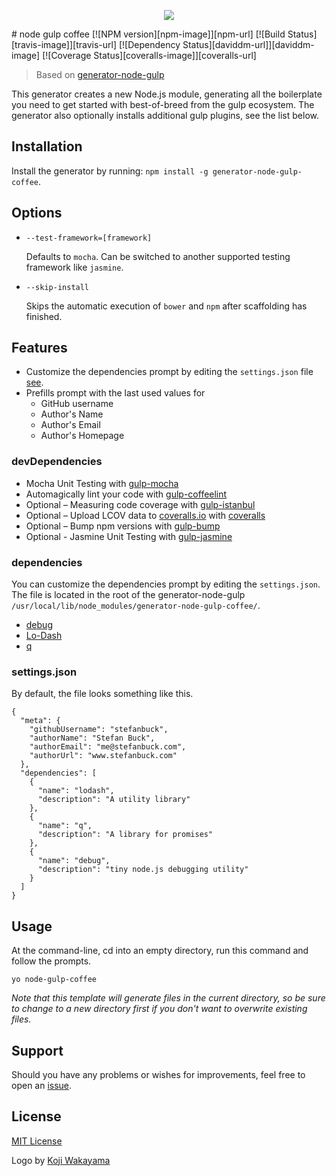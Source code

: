 <p align="center">
  <img src="node-gulp.png"/>
</p>
# node gulp coffee
[![NPM version][npm-image]][npm-url] [![Build Status][travis-image]][travis-url] [![Dependency Status][daviddm-url]][daviddm-image] [![Coverage Status][coveralls-image]][coveralls-url]

> Based on [generator-node-gulp](https://github.com/youngmountain/generator-node-gulp)

This generator creates a new Node.js module, generating all the boilerplate you need to get started with best-of-breed from the gulp ecosystem. The generator also optionally installs additional gulp plugins, see the list below.



## Installation

Install the generator by running: `npm install -g generator-node-gulp-coffee`.

## Options

* `--test-framework=[framework]`

  Defaults to `mocha`. Can be switched to
  another supported testing framework like `jasmine`.

* `--skip-install`

  Skips the automatic execution of `bower` and `npm` after
  scaffolding has finished.

## Features

- Customize the dependencies prompt by editing the ```settings.json``` file [see](#dependencies).
- Prefills prompt with the last used values for
  - GitHub username
  - Author's Name
  - Author's Email
  - Author's Homepage

### devDependencies

- Mocha Unit Testing with [gulp-mocha](https://github.com/sindresorhus/gulp-mocha)
- Automagically lint your code with [gulp-coffeelint](https://github.com/janraasch/gulp-coffeelint)
- Optional – Measuring code coverage with [gulp-istanbul](https://github.com/SBoudrias/gulp-istanbul)
- Optional – Upload LCOV data to [coveralls.io](http://coveralls.io) with [coveralls](https://github.com/cainus/node-coveralls)
- Optional – Bump npm versions with [gulp-bump](https://github.com/stevelacy/gulp-bump)
- Optional - Jasmine Unit Testing with [gulp-jasmine](https://github.com/sindresorhus/gulp-jasmine)

### dependencies

You can customize the dependencies prompt by editing the ```settings.json```. The file is located in the root of the generator-node-gulp ```/usr/local/lib/node_modules/generator-node-gulp-coffee/```.

- [debug](https://github.com/visionmedia/debug)
- [Lo-Dash](http://lodash.com/)
- [q](https://github.com/kriskowal/q)

### settings.json

By default, the file looks something like this.

```
{
  "meta": {
    "githubUsername": "stefanbuck",
    "authorName": "Stefan Buck",
    "authorEmail": "me@stefanbuck.com",
    "authorUrl": "www.stefanbuck.com"
  },
  "dependencies": [
    {
      "name": "lodash",
      "description": "A utility library"
    },
    {
      "name": "q",
      "description": "A library for promises"
    },
    {
      "name": "debug",
      "description": "tiny node.js debugging utility"
    }
  ]
}
```


## Usage

At the command-line, cd into an empty directory, run this command and follow the prompts.

```
yo node-gulp-coffee
```

_Note that this template will generate files in the current directory, so be sure to change to a new directory first if you don't want to overwrite existing files._



## Support

Should you have any problems or wishes for improvements, feel free to open an [issue](https://github.com/liuxiong332/generator-node-gulp-coffee/issues).

## License

[MIT License](http://en.wikipedia.org/wiki/MIT_License)

Logo by [Koji Wakayama](https://github.com/kojiwakayama)

[npm-url]: https://npmjs.org/package/generator-node-gulp-coffee
[npm-image]: https://badge.fury.io/js/generator-node-gulp-coffee.svg
[travis-url]: https://travis-ci.org/liuxiong332/generator-node-gulp-coffee
[travis-image]: https://travis-ci.org/liuxiong332/generator-node-gulp-coffee.svg?branch=master
[daviddm-url]: https://david-dm.org/liuxiong332/generator-node-gulp-coffee.svg?theme=shields.io
[daviddm-image]: https://david-dm.org/liuxiong332/generator-node-gulp-coffee
[coveralls-url]: https://coveralls.io/r/liuxiong332/generator-node-gulp-coffee
[coveralls-image]: https://coveralls.io/repos/liuxiong332/generator-node-gulp-coffee/badge.png

